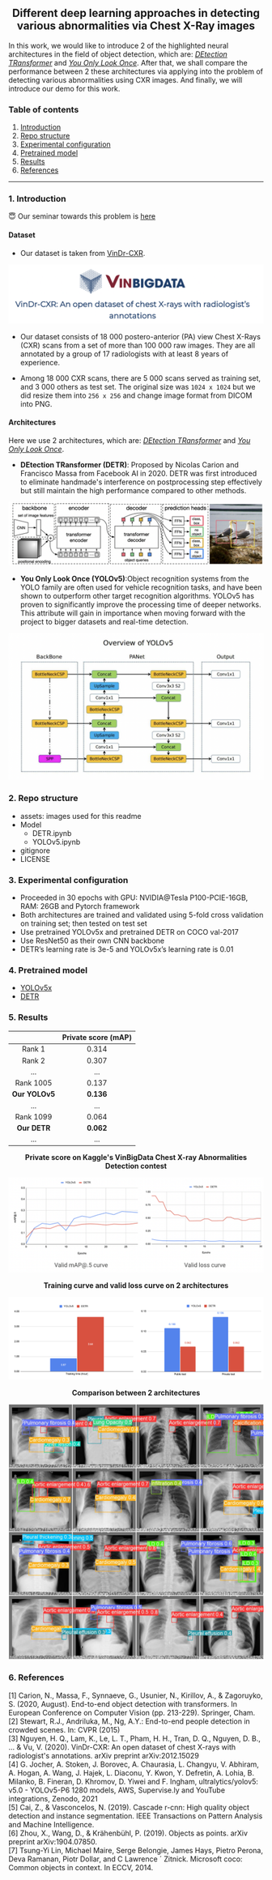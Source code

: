 <div align='center'>

## Different deep learning approaches in detecting various abnormalities via Chest X-Ray images
</div>

In this work, we would like to introduce 2 of the highlighted neural architectures in the field of object detection, which are: *[DEtection TRansformer](https://arxiv.org/abs/2005.12872)* and *[You Only Look Once](https://github.com/ultralytics/yolov5)*. After that, we shall compare the performance between 2 these architectures via applying into the problem of detecting various abnormalities using CXR images. And finally, we will introduce our demo for this work.      

### Table of contents
1. [Introduction](#1-introduction)
2. [Repo structure](#2-repo-structure)
3. [Experimental configuration](#3-experimental-configuration)
4. [Pretrained model](#4-pretrained-model)
5. [Results](#5-results)
6. [References](#6-references)

---

### 1. Introduction
😇 Our seminar towards this problem is [here](https://docs.google.com/presentation/d/1yuXYOfvzT87p70bg9UB8lxxuV51fv76dW3TDGhrJR4g/edit?usp=sharing)
#### Dataset
- Our dataset is taken from [VinDr-CXR](https://vindr.ai/datasets/cxr).
<div align='center'>

<img src='assets/dataset.png'>
</div>

- Our dataset consists of 18 000 postero-anterior (PA) view Chest X-Rays (CXR) scans from a set of more than 100 000 raw images. They are all annotated by a group of 17 radiologists with at least 8 years of experience.    

- Among 18 000 CXR scans, there are 5 000 scans served as training set, and 3 000 others as test set. The original size was `1024 x 1024` but we did resize them into `256 x 256` and change image format from DICOM into PNG.

#### Architectures
Here we use 2 architectures, which are: *[DEtection TRansformer](https://arxiv.org/abs/2005.12872)* and *[You Only Look Once](https://github.com/ultralytics/yolov5)*.     

- **DEtection TRansformer (DETR)**: Proposed by Nicolas Carion and Francisco Massa from Facebook AI in 2020. DETR was first introduced to eliminate handmade's interference on postprocessing step effectively but still maintain the high performance compared to other methods.    

<div align='center'>

<img src='assets/detr.png'>
</div>

- **You Only Look Once (YOLOv5)**:Object recognition systems from the YOLO family are often used for vehicle recognition tasks, and have been shown to outperform other target recognition algorithms. YOLOv5 has proven to significantly improve the processing time of deeper networks. This attribute will gain in importance when moving forward with the project to bigger datasets and real-time detection.     

<div align='center'>

<img src='assets/yolov5.png'>
</div>

### 2. Repo structure
- assets: images used for this readme
- Model
    - DETR.ipynb
    - YOLOv5.ipynb
- gitignore
- LICENSE

### 3. Experimental configuration

- Proceeded in 30 epochs with GPU: NVIDIA@Tesla P100-PCIE-16GB, RAM: 26GB and Pytorch framework
- Both architectures are trained and validated using 5-fold cross validation on training set; then tested on test set
- Use pretrained YOLOv5x and pretrained DETR on COCO val-2017
- Use ResNet50 as their own CNN backbone
- DETR’s learning rate is 3e-5 and YOLOv5x’s learning rate is 0.01


### 4. Pretrained model
- [YOLOv5x](https://drive.google.com/file/d/1ZckQYba28BkCLZX0ASgvM6THhhEjZTlf/view)
- [DETR](https://drive.google.com/file/d/1BDjRhMsuryTS8oQ6uWRD8RM7Sf7JC547/view)


### 5. Results
<div align='center'>
    
| | Private score (mAP) |
|:--:|:--:|
| Rank 1 | 0.314 |
| Rank 2 | 0.307 | 
| ... | ... |
| Rank 1005 | 0.137 |
| **Our YOLOv5** | **0.136** | 
| ... | ... |
| Rank 1099 | 0.064 | 
| **Our DETR** | **0.062** | 
| ... | ... |
</div>

<div align='center'>
    
**Private score on Kaggle's VinBigData Chest X-ray Abnormalities Detection contest**

</div>
    
<div align='center'>

<img src='assets/train-loss.png'>

**Training curve and valid loss curve on 2 architectures**

<img src='assets/training-time-test.png'>
    
**Comparison between 2 architectures**
    
</div>



<div align='center'>    
<img style='height: 50%, width: 50%' src='assets/val_batch1_pred.jpg'>
</div>


### 6. References
[1]  Carion, N., Massa, F., Synnaeve, G., Usunier, N., Kirillov, A., & Zagoruyko, S. (2020, August). End-to-end object detection with transformers. In European Conference on Computer Vision (pp. 213-229). Springer, Cham.         
[2]  Stewart, R.J., Andriluka, M., Ng, A.Y.: End-to-end people detection in crowded scenes. In: CVPR (2015)      
[3]  Nguyen, H. Q., Lam, K., Le, L. T., Pham, H. H., Tran, D. Q., Nguyen, D. B., ... & Vu, V. (2020). VinDr-CXR: An open dataset of chest X-rays with radiologist's annotations. arXiv preprint arXiv:2012.15029      
[4]  G. Jocher, A. Stoken, J. Borovec, A. Chaurasia, L. Changyu, V. Abhiram, A. Hogan, A. Wang, J. Hajek, L. Diaconu, Y. Kwon, Y. Defretin, A. Lohia, B. Milanko, B. Fineran, D. Khromov, D. Yiwei and F. Ingham, ultralytics/yolov5: v5.0 - YOLOv5-P6 1280 models, AWS, Supervise.ly and YouTube integrations, Zenodo, 2021       
[5]  Cai, Z., & Vasconcelos, N. (2019). Cascade r-cnn: High quality object detection and instance segmentation. IEEE Transactions on Pattern Analysis and Machine Intelligence.        
[6]  Zhou, X., Wang, D., & Krähenbühl, P. (2019). Objects as points. arXiv preprint arXiv:1904.07850.     
[7]  Tsung-Yi Lin, Michael Maire, Serge Belongie, James Hays, Pietro Perona, Deva Ramanan, Piotr Dollar, and C Lawrence ´ Zitnick. Microsoft coco: Common objects in context. In ECCV, 2014.      

